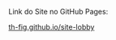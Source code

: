 Link do Site no GitHub Pages:

<a href="th-fig.github.io/site-lobby" target="_blank"> th-fig.github.io/site-lobby </a>
